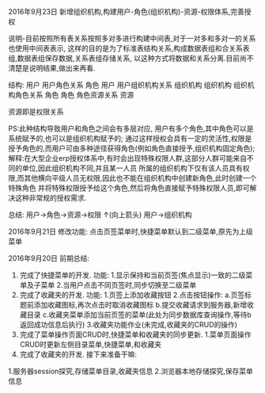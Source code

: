 2016年9月23日 
新增组织机构,构建用户-角色(组织机构)-资源-权限体系,完善授权

说明-目前按照所有表关系按照多对多进行构建中间表,对于一对多和多对一的关系也使用中间表表示,
这样的目的是为了标准表结构关系,构成数据表组和合关系表组,数据表组保存数据,关系表组存储关系,
以这种方式将数据和关系分离.目前尚不清楚是说明结果,做出来再看.

结构: 
用户 用户角色关系 角色 
用户 用户组织机构关系 组织机构 
组织机构 组织机构角色关系 角色
角色 角色资源关系 资源

资源即是权限关系

PS:此种结构导致用户和角色之间会有多层对应, 用户有多个角色,其中角色可以是系统赋予的,也可以是组织机构赋予的;
通过这样授权会具有一定的灵活性,权限是授予角色的,而用户可由多种途径获得角色(例如角色直接授予,组织机构固定角色);
解释:在大型企业erp授权体系中,有时会出现特殊权限人群,这部分人群可能来自不同的单位,因此组织机构不同,并且某一人员
所属的组织机构下仅有该人员具有权限,而其他横向平级人员无权限,因此也不能在组织机构中创建新角色,此时创建一个特殊角色
并将特殊权限授予给这个角色,然后将角色直接赋予特殊权限人员,即可解决这种非常规的授权需求.

总结:
  用户->角色->资源->权限
          ↑(向上箭头)
  用户->组织机构

2016年9月21日 
修改功能:
     点击页签菜单时,快捷菜单默认到二级菜单,原先为上级菜单
     
2016年9月20日 前期总结:

   1) 完成了快捷菜单的开发.
   功能:
     1.显示保持和当前页签(焦点显示)一致的二级菜单及子菜单
     2.当用户点击不同页签时,同步切换至二级菜单
   2) 完成了收藏夹的开发.
   功能:
     1.页签上添加收藏按钮
     2.点击按钮操作:
        a.页签标题前添加收藏图标,再次点击时取消收藏图标
        b.提交收藏请求到服务器,新增收藏目录
        c.收藏夹菜单添加当前页签的菜单(此处为同步数据库查询操作,等待b返回成功信息后执行)
     3.收藏夹功能作业(未完成,收藏夹的CRUD的操作)
   3) 完成了菜单操作页面CRUD时,快捷菜单和收藏夹的同步更新.
     1.菜单页面操作CRUD时更新左侧目录菜单,快捷菜单,和收藏夹
   2) 完成了收藏夹的开发.
接下来准备干嘛:

   1.服务器session探究,存储菜单目录,收藏夹信息
   2.浏览器本地存储探究,保存菜单信息
